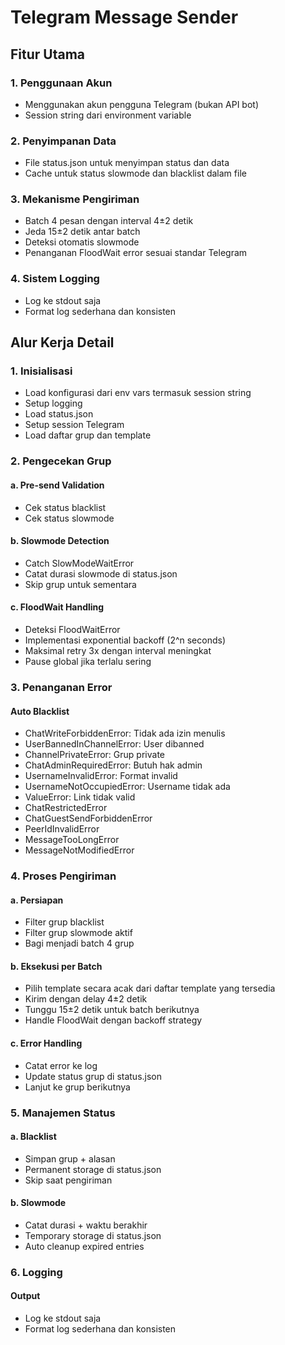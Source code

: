 # Telegram Message Sender

## Fitur Utama

### 1. Penggunaan Akun
- Menggunakan akun pengguna Telegram (bukan API bot)
- Session string dari environment variable

### 2. Penyimpanan Data
- File status.json untuk menyimpan status dan data
- Cache untuk status slowmode dan blacklist dalam file

### 3. Mekanisme Pengiriman
- Batch 4 pesan dengan interval 4±2 detik
- Jeda 15±2 detik antar batch
- Deteksi otomatis slowmode
- Penanganan FloodWait error sesuai standar Telegram

### 4. Sistem Logging
- Log ke stdout saja
- Format log sederhana dan konsisten

## Alur Kerja Detail

### 1. Inisialisasi
- Load konfigurasi dari env vars termasuk session string
- Setup logging
- Load status.json
- Setup session Telegram
- Load daftar grup dan template

### 2. Pengecekan Grup

#### a. Pre-send Validation
- Cek status blacklist
- Cek status slowmode

#### b. Slowmode Detection
- Catch SlowModeWaitError
- Catat durasi slowmode di status.json
- Skip grup untuk sementara

#### c. FloodWait Handling
- Deteksi FloodWaitError
- Implementasi exponential backoff (2^n seconds)
- Maksimal retry 3x dengan interval meningkat
- Pause global jika terlalu sering

### 3. Penanganan Error

#### Auto Blacklist
- ChatWriteForbiddenError: Tidak ada izin menulis
- UserBannedInChannelError: User dibanned
- ChannelPrivateError: Grup private
- ChatAdminRequiredError: Butuh hak admin
- UsernameInvalidError: Format invalid
- UsernameNotOccupiedError: Username tidak ada
- ValueError: Link tidak valid
- ChatRestrictedError
- ChatGuestSendForbiddenError
- PeerIdInvalidError
- MessageTooLongError
- MessageNotModifiedError

### 4. Proses Pengiriman

#### a. Persiapan
- Filter grup blacklist
- Filter grup slowmode aktif
- Bagi menjadi batch 4 grup

#### b. Eksekusi per Batch
- Pilih template secara acak dari daftar template yang tersedia
- Kirim dengan delay 4±2 detik
- Tunggu 15±2 detik untuk batch berikutnya
- Handle FloodWait dengan backoff strategy

#### c. Error Handling
- Catat error ke log
- Update status grup di status.json
- Lanjut ke grup berikutnya

### 5. Manajemen Status

#### a. Blacklist
- Simpan grup + alasan
- Permanent storage di status.json
- Skip saat pengiriman

#### b. Slowmode
- Catat durasi + waktu berakhir
- Temporary storage di status.json
- Auto cleanup expired entries

### 6. Logging

#### Output
- Log ke stdout saja
- Format log sederhana dan konsisten